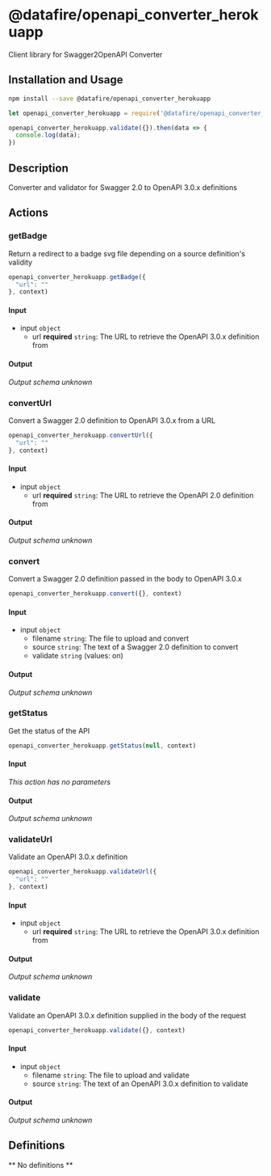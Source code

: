 # @datafire/openapi_converter_herokuapp

Client library for Swagger2OpenAPI Converter

## Installation and Usage
```bash
npm install --save @datafire/openapi_converter_herokuapp
```
```js
let openapi_converter_herokuapp = require('@datafire/openapi_converter_herokuapp').create();

openapi_converter_herokuapp.validate({}).then(data => {
  console.log(data);
})
```

## Description

Converter and validator for Swagger 2.0 to OpenAPI 3.0.x definitions

## Actions

### getBadge
Return a redirect to a badge svg file depending on a source definition's validity


```js
openapi_converter_herokuapp.getBadge({
  "url": ""
}, context)
```

#### Input
* input `object`
  * url **required** `string`: The URL to retrieve the OpenAPI 3.0.x definition from

#### Output
*Output schema unknown*

### convertUrl
Convert a Swagger 2.0 definition to OpenAPI 3.0.x from a URL


```js
openapi_converter_herokuapp.convertUrl({
  "url": ""
}, context)
```

#### Input
* input `object`
  * url **required** `string`: The URL to retrieve the OpenAPI 2.0 definition from

#### Output
*Output schema unknown*

### convert
Convert a Swagger 2.0 definition passed in the body to OpenAPI 3.0.x 


```js
openapi_converter_herokuapp.convert({}, context)
```

#### Input
* input `object`
  * filename `string`: The file to upload and convert
  * source `string`: The text of a Swagger 2.0 definition to convert
  * validate `string` (values: on)

#### Output
*Output schema unknown*

### getStatus
Get the status of the API


```js
openapi_converter_herokuapp.getStatus(null, context)
```

#### Input
*This action has no parameters*

#### Output
*Output schema unknown*

### validateUrl
Validate an OpenAPI 3.0.x definition


```js
openapi_converter_herokuapp.validateUrl({
  "url": ""
}, context)
```

#### Input
* input `object`
  * url **required** `string`: The URL to retrieve the OpenAPI 3.0.x definition from

#### Output
*Output schema unknown*

### validate
Validate an OpenAPI 3.0.x definition supplied in the body of the request


```js
openapi_converter_herokuapp.validate({}, context)
```

#### Input
* input `object`
  * filename `string`: The file to upload and validate
  * source `string`: The text of an OpenAPI 3.0.x definition to validate

#### Output
*Output schema unknown*



## Definitions

** No definitions **
